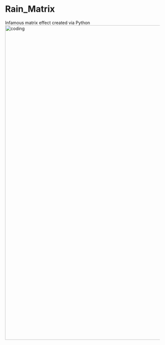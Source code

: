 # Rain_Matrix
Infamous matrix effect created via Python
<img align="right" alt="coding" height="1024" width="512" src=https://i.pinimg.com/originals/66/66/cc/6666cc614ec73542d9e9dfa272b6cda0.gif>
